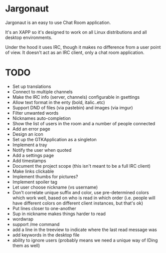 # Jargonaut

Jargonaut is an easy to use Chat Room application.

It's an XAPP so it's designed to work on all Linux distributions and all desktop environments.

Under the hood it uses IRC, though it makes no difference from a user point of view. It doesn't act as an IRC client, only a chat room application.

# TODO

- Set up translations
- Connect to multiple channels
- Make the IRC info (server, channels) configurable in gsettings
- Allow text format in the enty (bold, italic..etc)
- Support DND of files (via pastebin) and images (via imgur)
- Filter unwanted words
- Nicknames auto-completion
- Show the list of users in the room and a number of people connected
- Add an error page
- Design an icon
- Set up the GTKApplication as a singleton
- Implement a tray
- Notify the user when quoted
- Add a settings page
- Add timestamps
- Document the project scope (this isn't meant to be a full IRC client)
- Make links clickable
- Implement thumbs for pictures?
- Implement spoiler tag
- Let user choose nickname (vs username)
- Don't correlate unique suffix and color, use pre-determined colors which work well, based on who is read in which order (i.e. people will have different colors on different client instances, but that's ok)
- Put lines closer to one-another
- Sup in nickname makes things harder to read
- wordwrap
- support /me command
- add a line in the treeview to indicate where the last read message was
- add keywords in the desktop file
- ability to ignore users (probably means we need a unique way of IDing them as well)